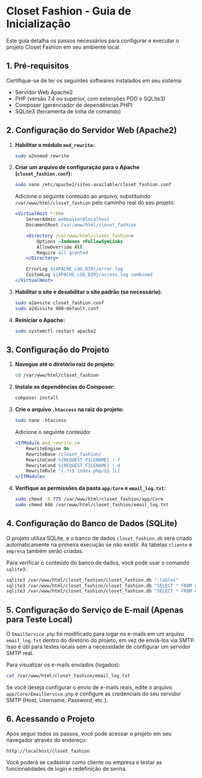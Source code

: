 # Closet Fashion - Guia de Inicialização

Este guia detalha os passos necessários para configurar e executar o projeto Closet Fashion em seu ambiente local.

## 1. Pré-requisitos

Certifique-se de ter os seguintes softwares instalados em seu sistema:

- Servidor Web Apache2
- PHP (versão 7.4 ou superior, com extensões PDO e SQLite3)
- Composer (gerenciador de dependências PHP)
- SQLite3 (ferramenta de linha de comando)

## 2. Configuração do Servidor Web (Apache2)

1.  **Habilitar o módulo `mod_rewrite`:**

    ```bash
    sudo a2enmod rewrite
    ```

2.  **Criar um arquivo de configuração para o Apache (`closet_fashion.conf`):**

    ```bash
    sudo nano /etc/apache2/sites-available/closet_fashion.conf
    ```

    Adicione o seguinte conteúdo ao arquivo, substituindo `/var/www/html/closet_fashion` pelo caminho real do seu projeto:

    ```apache
    <VirtualHost *:80>
        ServerAdmin webmaster@localhost
        DocumentRoot /var/www/html/closet_fashion

        <Directory /var/www/html/closet_fashion>
            Options -Indexes +FollowSymLinks
            AllowOverride All
            Require all granted
        </Directory>

        ErrorLog ${APACHE_LOG_DIR}/error.log
        CustomLog ${APACHE_LOG_DIR}/access.log combined
    </VirtualHost>
    ```

3.  **Habilitar o site e desabilitar o site padrão (se necessário):**

    ```bash
    sudo a2ensite closet_fashion.conf
    sudo a2dissite 000-default.conf
    ```

4.  **Reiniciar o Apache:**

    ```bash
    sudo systemctl restart apache2
    ```

## 3. Configuração do Projeto

1.  **Navegue até o diretório raiz do projeto:**

    ```bash
    cd /var/www/html/closet_fashion
    ```

2.  **Instale as dependências do Composer:**

    ```bash
    composer install
    ```

3.  **Crie o arquivo `.htaccess` na raiz do projeto:**

    ```bash
    sudo nano .htaccess
    ```

    Adicione o seguinte conteúdo:

    ```apache
    <IfModule mod_rewrite.c>
        RewriteEngine On
        RewriteBase /closet_fashion/
        RewriteCond %{REQUEST_FILENAME} !-f
        RewriteCond %{REQUEST_FILENAME} !-d
        RewriteRule ^(.*)$ index.php/$1 [L]
    </IfModule>
    ```

4.  **Verifique as permissões da pasta `app/Core` e `email_log.txt`:**

    ```bash
    sudo chmod -R 775 /var/www/html/closet_fashion/app/Core
    sudo chmod 666 /var/www/html/closet_fashion/email_log.txt
    ```

## 4. Configuração do Banco de Dados (SQLite)

O projeto utiliza SQLite, e o banco de dados `closet_fashion.db` será criado automaticamente na primeira execução se não existir. As tabelas `cliente` e `empresa` também serão criadas.

Para verificar o conteúdo do banco de dados, você pode usar o comando `sqlite3`:

```bash
sqlite3 /var/www/html/closet_fashion/closet_fashion.db ".tables"
sqlite3 /var/www/html/closet_fashion/closet_fashion.db "SELECT * FROM cliente;"
sqlite3 /var/www/html/closet_fashion/closet_fashion.db "SELECT * FROM empresa;"
```

## 5. Configuração do Serviço de E-mail (Apenas para Teste Local)

O `EmailService.php` foi modificado para logar os e-mails em um arquivo `email_log.txt` dentro do diretório do projeto, em vez de enviá-los via SMTP. Isso é útil para testes locais sem a necessidade de configurar um servidor SMTP real.

Para visualizar os e-mails enviados (logados):

```bash
cat /var/www/html/closet_fashion/email_log.txt
```

Se você deseja configurar o envio de e-mails reais, edite o arquivo `app/Core/EmailService.php` e configure as credenciais do seu servidor SMTP (Host, Username, Password, etc.).

## 6. Acessando o Projeto

Após seguir todos os passos, você pode acessar o projeto em seu navegador através do endereço:

```
http://localhost/closet_fashion
```

Você poderá se cadastrar como cliente ou empresa e testar as funcionalidades de login e redefinição de senha.

